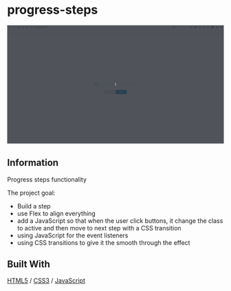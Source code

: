 # progress-steps

![cover](./assets/progress-steps.gif)

## Information

Progress steps functionality

The project goal:

- Build a step
- use Flex to align everything
- add a JavaScript so that when the user click buttons, it change the class to active and then move to next step with a CSS transition
- using JavaScript for the event listeners
- using CSS transitions to give it the smooth through the effect

## Built With

[HTML5](https://www.w3schools.com/html/) / [CSS3](https://www.w3schools.com/css/) / [JavaScript](https://www.w3schools.com/js/)
